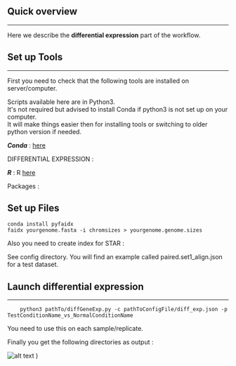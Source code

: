 
## Quick overview

---

Here we describe the **differential expression** part of the workflow.



## Set up Tools

---

First you need to check that the following tools are installed on server/computer.


Scripts available here are in Python3.  
It's not required but advised to install Conda if python3 is not set up on your computer.   
It will make things easier then for installing tools or switching to older python version if needed.

_**Conda**_ : [here](https://www.continuum.io/downloads)

DIFFERENTIAL EXPRESSION : 

_**R**_ : R [here](https://pbil.univ-lyon1.fr/CRAN/)

Packages : 


## Set up Files


```shell
conda install pyfaidx
faidx yourgenome.fasta -i chromsizes > yourgenome.genome.sizes
```

Also you need to create index for STAR :  

See config directory. You will find an example called paired.set1_align.json for a test dataset.


## Launch differential expression

---

```shell
	python3 pathTo/diffGeneExp.py -c pathToConfigFile/diff_exp.json -p TestConditionName_vs_NormalConditionName
```



You need to use this on each sample/replicate.

Finally you get the following directories as output : 


![alt text](https://github.com/LucoLab/RNASEQ/blob/master/img/output_alignment.png "Outputs")
)

